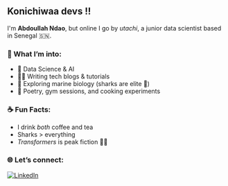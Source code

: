 ## Konichiwaa devs !!

I'm **Abdoullah Ndao**, but online I go by *utachi*, a junior data scientist based in Senegal 🇸🇳.  

### 🧠 What I’m into:
- 🧪 Data Science & AI
- ✍🏽 Writing tech blogs & tutorials
- 🧭 Exploring marine biology (sharks are elite 🦈)
- 📜 Poetry, gym sessions, and cooking experiments

### ☕ Fun Facts:
- I drink *both* coffee and tea  
- Sharks > everything  
- *Transformers* is peak fiction 🤖🔥

### 🌐 Let’s connect:
[![LinkedIn](https://img.shields.io/badge/LinkedIn-Abdoullah%20Ndao-blue?logo=linkedin&style=flat-square)](https://www.linkedin.com/in/abdoullahndao/)
